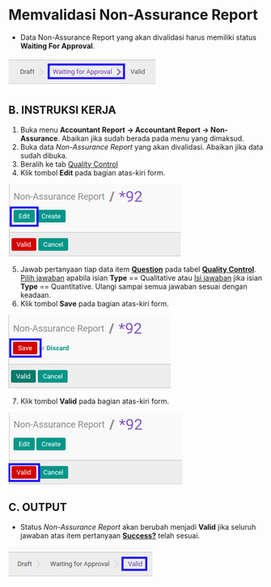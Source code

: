 # Memvalidasi Non-Assurance Report

* Data Non-Assurance Report yang akan divalidasi harus memiliki status **Waiting For Approval**.

![](../../img/non-assurance-report/status-waiting-for-approval.png)


## B. INSTRUKSI KERJA

1. Buka menu **Accountant Report -> Accountant Report -> Non-Assurance**. Abaikan jika sudah berada pada menu yang dimaksud.
2. Buka data *Non-Assurance Report* yang akan divalidasi. Abaikan jika data sudah dibuka.
3. Beralih ke tab [Quality Control](./penjelasan.md#tab-quality-control)
4. Klik tombol **Edit** pada bagian atas-kiri form.

![](../../img/non-assurance-report/tombol-edit-valid.png)

5. Jawab pertanyaan tiap data item **[Question](./penjelasan.md#field-question)** pada tabel **[Quality Control](./penjelasan.md#tab-quality-control)**. <a name="l5">[Pilih jawaban](./memilih-jawaban-qualitative.md) apabila isian **Type** == Qualitative atau <a name="l5">[Isi jawaban](./mengisi-jawaban-quantitative.md) jika isian **Type** == Quantitative. Ulangi sampai semua jawaban sesuai dengan keadaan.
6. Klik tombol **Save** pada bagian atas-kiri form.

![](../../img/non-assurance-report/tombol-simpan-valid.png)

7. Klik tombol **Valid** pada bagian atas-kiri form.

![](../../img/non-assurance-report/tombol-validasi.png)

## C. OUTPUT

* Status *Non-Assurance Report* akan berubah menjadi **Valid** jika seluruh jawaban atas item pertanyaan **[Success?](./penjelasan.md#field-question)** telah sesuai.

![](../../img/non-assurance-report/status-valid.png)
